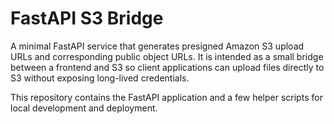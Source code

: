# FastAPI S3 Bridge

A minimal FastAPI service that generates presigned Amazon S3 upload URLs and
corresponding public object URLs. It is intended as a small bridge between a
frontend and S3 so client applications can upload files directly to S3 without
exposing long-lived credentials.

This repository contains the FastAPI application and a few helper scripts for
local development and deployment.